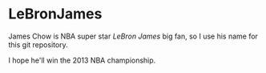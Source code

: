 LeBronJames
===========

James Chow is NBA super star <i>LeBron James</i> big fan, so I use his name for this git repository.

I hope he'll win the 2013 NBA championship.
